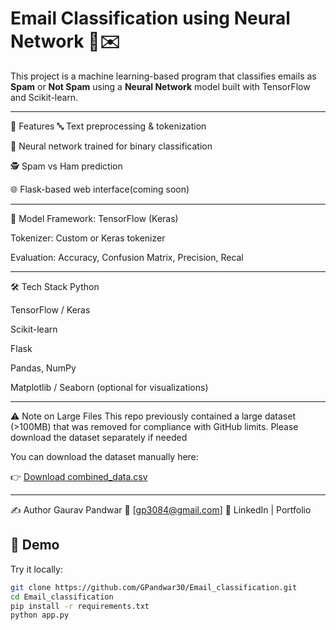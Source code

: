 # Email Classification using Neural Network 🧠✉️

This project is a machine learning-based program that classifies emails as **Spam** or **Not Spam** using a **Neural Network** model built with TensorFlow and Scikit-learn.

---

📌 Features
🔤 Text preprocessing & tokenization

🧠 Neural network trained for binary classification

🕵️ Spam vs Ham prediction

🌐 Flask-based web interface(coming soon)

---

🧠 Model
Framework: TensorFlow (Keras)

Tokenizer: Custom or Keras tokenizer

Evaluation: Accuracy, Confusion Matrix, Precision, Recal

---

🛠️ Tech Stack
Python

TensorFlow / Keras

Scikit-learn

Flask

Pandas, NumPy

Matplotlib / Seaborn (optional for visualizations)

---

⚠️ Note on Large Files
This repo previously contained a large dataset (>100MB) that was removed for compliance with GitHub limits. Please download the dataset separately if needed

You can download the dataset manually here:

👉 [Download combined_data.csv](https://www.kaggle.com/datasets/purusinghvi/email-spam-classification-dataset?select=combined_data.csv)

---

✍️ Author
Gaurav Pandwar
📧 [gp3084@gmail.com]
🔗 LinkedIn | Portfolio


## 🚀 Demo

Try it locally:
```bash
git clone https://github.com/GPandwar30/Email_classification.git
cd Email_classification
pip install -r requirements.txt
python app.py
